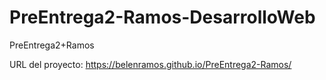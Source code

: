 # PreEntrega2-Ramos-DesarrolloWeb
PreEntrega2+Ramos

URL del proyecto:
https://belenramos.github.io/PreEntrega2-Ramos/

